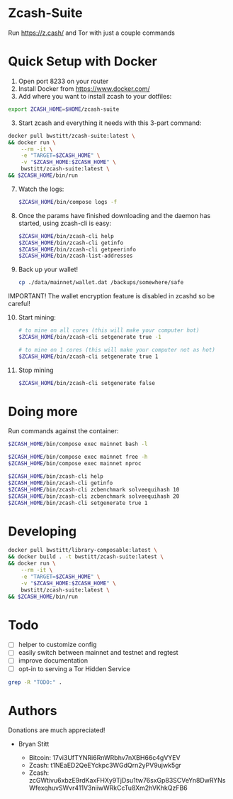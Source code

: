 # Zcash-Suite

Run https://z.cash/ and Tor with just a couple commands

# Quick Setup with Docker

1. Open port 8233 on your router
2. Install Docker from https://www.docker.com/
3. Add where you want to install zcash to your dotfiles:

```bash
export ZCASH_HOME=$HOME/zcash-suite
```

3. Start zcash and everything it needs with this 3-part command:
```bash
docker pull bwstitt/zcash-suite:latest \
&& docker run \
    --rm -it \
    -e "TARGET=$ZCASH_HOME" \
    -v "$ZCASH_HOME:$ZCASH_HOME" \
    bwstitt/zcash-suite:latest \
&& $ZCASH_HOME/bin/run
```

7. Watch the logs:

    ```bash
    $ZCASH_HOME/bin/compose logs -f
    ```
8. Once the params have finished downloading and the daemon has started, using zcash-cli is easy:

    ```bash
    $ZCASH_HOME/bin/zcash-cli help
    $ZCASH_HOME/bin/zcash-cli getinfo
    $ZCASH_HOME/bin/zcash-cli getpeerinfo
    $ZCASH_HOME/bin/zcash-list-addresses
    ```
9. Back up your wallet!

    ```bash
    cp ./data/mainnet/wallet.dat /backups/somewhere/safe
    ```

IMPORTANT! The wallet encryption feature is disabled in zcashd so be careful!

10. Start mining:

    ```bash
    # to mine on all cores (this will make your computer hot)
    $ZCASH_HOME/bin/zcash-cli setgenerate true -1

    # to mine on 1 cores (this will make your computer not as hot)
    $ZCASH_HOME/bin/zcash-cli setgenerate true 1
    ```
10. Stop mining

    ```bash
    $ZCASH_HOME/bin/zcash-cli setgenerate false
    ```


# Doing more

Run commands against the container:
```bash
$ZCASH_HOME/bin/compose exec mainnet bash -l

$ZCASH_HOME/bin/compose exec mainnet free -h
$ZCASH_HOME/bin/compose exec mainnet nproc

$ZCASH_HOME/bin/zcash-cli help
$ZCASH_HOME/bin/zcash-cli getinfo
$ZCASH_HOME/bin/zcash-cli zcbenchmark solveequihash 10
$ZCASH_HOME/bin/zcash-cli zcbenchmark solveequihash 20
$ZCASH_HOME/bin/zcash-cli setgenerate true 1
```


# Developing

```bash
docker pull bwstitt/library-composable:latest \
&& docker build . -t bwstitt/zcash-suite:latest \
&& docker run \
    --rm -it \
    -e "TARGET=$ZCASH_HOME" \
    -v "$ZCASH_HOME:$ZCASH_HOME" \
    bwstitt/zcash-suite:latest \
&& $ZCASH_HOME/bin/run
```


# Todo

 * [ ] helper to customize config
 * [ ] easily switch between mainnet and testnet and regtest
 * [ ] improve documentation
 * [ ] opt-in to serving a Tor Hidden Service

```bash
grep -R "TODO:" .
```


# Authors

Donations are much appreciated!

 - Bryan Stitt <bryan at stitthappens.com>
     - Bitcoin: 17vi3UfTYNRi6RnWRbhv7nXBH66c4gVYEV
     - Zcash: t1NEaED2QeEYckpc3WGdQrn2yPV9ujwk5gr
     - Zcash: zcGWtivu6xbzE9rdKaxFHXy9TjDsu1tw76sxGp83SCVeYn8DwRYNsWfexqhuvSWvr411V3niiwWRkCcTu8Xm2hVKhkQzFB6

